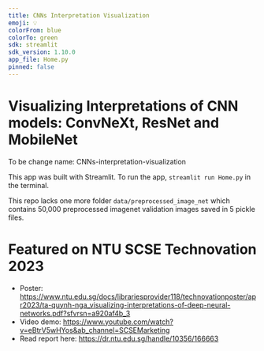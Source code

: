 ```yaml
---
title: CNNs Interpretation Visualization
emoji: 💡
colorFrom: blue
colorTo: green
sdk: streamlit
sdk_version: 1.10.0
app_file: Home.py
pinned: false
---
```


# Visualizing Interpretations of CNN models: ConvNeXt, ResNet and MobileNet

To be change name: CNNs-interpretation-visualization

This app was built with Streamlit. To run the app, `streamlit run Home.py` in the terminal.

This repo lacks one more folder `data/preprocessed_image_net` which contains 50,000 preprocessed imagenet validation images saved in 5 pickle files.

# Featured on NTU SCSE Technovation 2023
- Poster: https://www.ntu.edu.sg/docs/librariesprovider118/technovationposter/apr2023/ta-quynh-nga_visualizing-interpretations-of-deep-neural-networks.pdf?sfvrsn=a920af4b_3
- Video demo: https://www.youtube.com/watch?v=eBtrV5wHYos&ab_channel=SCSEMarketing
- Read report here: https://dr.ntu.edu.sg/handle/10356/166663
